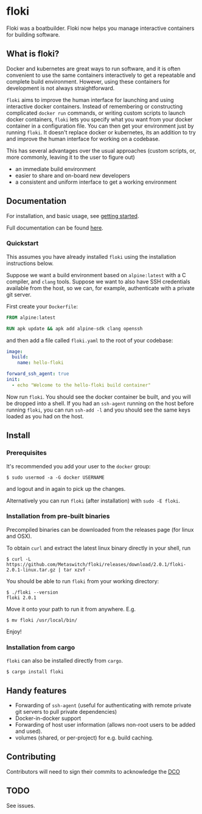 # floki

Floki was a boatbuilder. Floki now helps you manage interactive containers for building software.

## What is floki?

Docker and kubernetes are great ways to run software, and it is often convenient to use the same containers interactively to get a repeatable and complete build environment. However, using these containers for development is not always straightforward.

`floki` aims to improve the human interface for launching and using interactive docker containers. Instead of remembering or constructing complicated `docker run` commands, or writing custom scripts to launch docker containers, `floki` lets you specify what you want from your docker container in a configuration file. You can then get your environment just by running `floki`. It doesn't replace docker or kubernetes, its an addition to try and improve the human interface for working on a codebase.

This has several advantages over the usual approaches (custom scripts, or, more commonly, leaving it to the user to figure out)

- an immediate build environment
- easier to share and on-board new developers
- a consistent and uniform interface to get a working environment

## Documentation

For installation, and basic usage, see [getting started](https://metaswitch.github.io/floki/documentation/getting-started/).

Full documentation can be found [here](https://metaswitch.github.io/floki/).

### Quickstart

This assumes you have already installed `floki` using the installation instructions below.

Suppose we want a build environment based on `alpine:latest` with a C compiler, and `clang` tools. Suppose we want to also have SSH credentials available from the host, so we can, for example, authenticate with a private git server.

First create your `Dockerfile`:

```dockerfile
FROM alpine:latest

RUN apk update && apk add alpine-sdk clang openssh
```

and then add a file called `floki.yaml` to the root of your codebase:


```yaml
image:
  build:
    name: hello-floki

forward_ssh_agent: true
init:
  - echo "Welcome to the hello-floki build container"
```

Now run `floki`. You should see the docker container be built, and you will be dropped into a shell. If you had an `ssh-agent` running on the host before running `floki`, you can run `ssh-add -l` and you should see the same keys loaded as you had on the host.

## Install

### Prerequisites

It's recommended you add your user to the `docker` group:

```shell
$ sudo usermod -a -G docker USERNAME
```

and logout and in again to pick up the changes.

Alternatively you can run `floki` (after installation) with `sudo -E floki`.

### Installation from pre-built binaries

Precompiled binaries can be downloaded from the releases page (for linux and OSX).

To obtain `curl` and extract the latest linux binary directly in your shell, run

```shell
$ curl -L https://github.com/Metaswitch/floki/releases/download/2.0.1/floki-2.0.1-linux.tar.gz | tar xzvf -
```

You should be able to run `floki` from your working directory:

```shell
$ ./floki --version
floki 2.0.1
```

Move it onto your path to run it from anywhere. E.g.

```shell
$ mv floki /usr/local/bin/
```

Enjoy!

### Installation from cargo

`floki` can also be installed directly from `cargo`.

```shell
$ cargo install floki
```

## Handy features

- Forwarding of `ssh-agent` (useful for authenticating with remote private git servers to pull private dependencies)
- Docker-in-docker support
- Forwarding of host user information (allows non-root users to be added and used).
- volumes (shared, or per-project) for e.g. build caching.

## Contributing

Contributors will need to sign their commits to acknowledge the [DCO](DCO)

## TODO

See issues.

